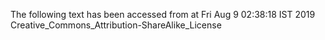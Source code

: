 The following text has been accessed from at Fri Aug 9 02:38:18 IST 2019
Creative_Commons_Attribution-ShareAlike_License
